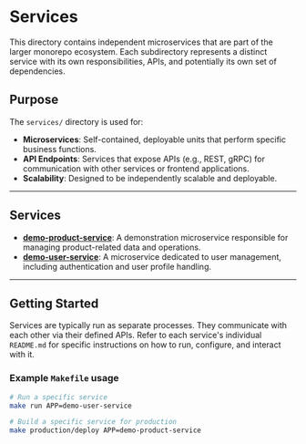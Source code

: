 # Services

This directory contains independent microservices that are part of the larger monorepo ecosystem. Each subdirectory represents a distinct service with its own responsibilities, APIs, and potentially its own set of dependencies.

## Purpose

The `services/` directory is used for:

-   **Microservices**: Self-contained, deployable units that perform specific business functions.
-   **API Endpoints**: Services that expose APIs (e.g., REST, gRPC) for communication with other services or frontend applications.
-   **Scalability**: Designed to be independently scalable and deployable.

---

## Services

-   **[demo-product-service](./demo-product-service/)**: A demonstration microservice responsible for managing product-related data and operations.
-   **[demo-user-service](./demo-user-service/)**: A microservice dedicated to user management, including authentication and user profile handling.

---

## Getting Started

Services are typically run as separate processes. They communicate with each other via their defined APIs. Refer to each service's individual `README.md` for specific instructions on how to run, configure, and interact with it.

### Example `Makefile` usage

```bash
# Run a specific service
make run APP=demo-user-service

# Build a specific service for production
make production/deploy APP=demo-product-service
```
